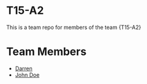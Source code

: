 # T15-A2
This is a team repo for members of the team {T15-A2}

# Team Members
* [Darren](members/darren.md)
* [John Doe](members/johnDoe.md)
